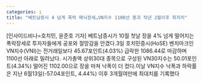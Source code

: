 ```yaml
---
categories: i
title: "베트남증시 4 넘게 폭락 패닉장세…VN지수 1100선 붕괴 작년 2월이후 최저치"
---
```

[인사이드비나=호치민, 윤준호 기자] 베트남증시가 10월 첫날 장을 4% 넘게 떨어지는 폭락장세로 투자자들에게 공포와 절망감을 안겼다.3일 호치민증시(HoSE) 벤치마크인 VN지수(VNI)는 전거래일보다 45.67포인트(4.03%) 급락한 1086.44로 마감하며 1100선 아래로 밀려났다. 시가총액 상위30대 종목으로 구성된 VN30지수는 50.01포인트(4.34%) 떨어진 1102.00으로 장을 마쳐 낙폭이 더 컸다.이날 VN지수 낙폭과 하락률은 지난 6월13일(-57.04포인트, 4.44%) 이후 3개월여만에 최대치를 기록했다